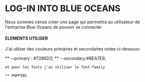 # LOG-IN INTO BLUE OCEANS
   Nous sommes cense creer une page qui permettra au utilisateur de l'entrprise Blue Oceans de pouvoir se connecter

####  ELEMENTS UTILISER

   J'ai utliser des couleurs primaires et secondaires notee ci-dessous:

**  --primary : #7286D3;
 **   --secondary:#8EA7E9;

    et pour les fonts j'ai utiliser le font-family

    ** POPPINS